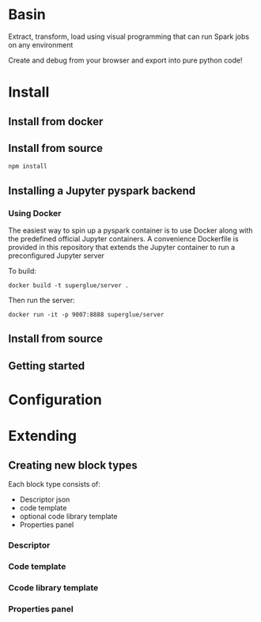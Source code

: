 # Basin

Extract, transform, load using visual programming that can run Spark jobs on any environment

Create and debug from your browser and export into pure python code!

# Install

## Install from docker

## Install from source
```
npm install
```
## Installing a Jupyter pyspark backend

### Using Docker
The easiest way to spin up a pyspark container is to use Docker along with the predefined official Jupyter containers.
A convenience Dockerfile is provided in this repository that extends the Jupyter container to run a preconfigured Jupyter server

To build:
```
docker build -t superglue/server .
```

Then run the server:
```
docker run -it -p 9007:8888 superglue/server
```

## Install from source

## Getting started

# Configuration

# Extending
## Creating new block types

Each block type consists of:

- Descriptor json
- code template
- optional code library template
- Properties panel

### Descriptor
### Code template
### Ccode library template
### Properties panel

